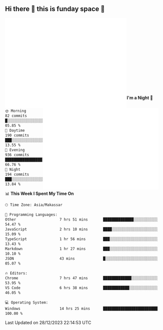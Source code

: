 ## Hi there 👋 this is funday space 🚀

<img align="left" width="400" alt="🌞" src="https://raw.githubusercontent.com/fhasnur/fhasnur/master/general.svg?token=ATQS65TR7ETTG5RLJUDIDBLBN34HE">
<img align="right" width="380" alt="🌞" src="https://raw.githubusercontent.com/fhasnur/fhasnur/master/statistics.svg?token=ATQS65TR7ETTG5RLJUDIDBLBN34HE">

<br><br><br><br><br><br><br><br><br><br><br><br><br><br>

<!--START_SECTION:waka-->
**I'm a Night 🦉** 

```text
🌞 Morning                82 commits          █░░░░░░░░░░░░░░░░░░░░░░░░   05.85 % 
🌆 Daytime                190 commits         ███░░░░░░░░░░░░░░░░░░░░░░   13.55 % 
🌃 Evening                936 commits         █████████████████░░░░░░░░   66.76 % 
🌙 Night                  194 commits         ███░░░░░░░░░░░░░░░░░░░░░░   13.84 % 
```


📊 **This Week I Spent My Time On** 

```text
🕑︎ Time Zone: Asia/Makassar

💬 Programming Languages: 
Other                    7 hrs 51 mins       ██████████████░░░░░░░░░░░   54.47 % 
JavaScript               2 hrs 10 mins       ████░░░░░░░░░░░░░░░░░░░░░   15.09 % 
TypeScript               1 hr 56 mins        ███░░░░░░░░░░░░░░░░░░░░░░   13.43 % 
Markdown                 1 hr 27 mins        ███░░░░░░░░░░░░░░░░░░░░░░   10.10 % 
JSON                     43 mins             █░░░░░░░░░░░░░░░░░░░░░░░░   05.07 % 

🔥 Editors: 
Chrome                   7 hrs 47 mins       █████████████░░░░░░░░░░░░   53.95 % 
VS Code                  6 hrs 38 mins       ████████████░░░░░░░░░░░░░   46.05 % 

💻 Operating System: 
Windows                  14 hrs 25 mins      █████████████████████████   100.00 % 
```


 Last Updated on 28/12/2023 22:14:53 UTC
<!--END_SECTION:waka-->
